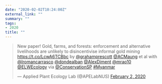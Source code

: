 ```yaml
---
date: "2020-02-02T10:24:00Z"
external_link: ""
summary: ""
tags:
- 2020
title: ""
---
```

<blockquote class="twitter-tweet" data-width="350"><p lang="en" dir="ltr">New paper! Gold, farms, and forests: enforcement and alternative livelihoods are unlikely to disincentivise informal gold mining <a href="https://t.co/LcwA6TCBbc">https://t.co/LcwA6TCBbc</a> by <a href="https://twitter.com/grahamprescott?ref_src=twsrc%5Etfw">@grahamprescott</a> <a href="https://twitter.com/ACMaung?ref_src=twsrc%5Etfw">@ACMaung</a> et al with <a href="https://twitter.com/lromancarrasco?ref_src=twsrc%5Etfw">@lromancarrasco</a> <a href="https://twitter.com/dondealban?ref_src=twsrc%5Etfw">@dondealban</a> <a href="https://twitter.com/AlexDiment?ref_src=twsrc%5Etfw">@AlexDiment</a> <a href="https://twitter.com/mrao10?ref_src=twsrc%5Etfw">@mrao10</a> <a href="https://twitter.com/ELWEcology?ref_src=twsrc%5Etfw">@ELWEcology</a> via <a href="https://twitter.com/ConservationSP?ref_src=twsrc%5Etfw">@ConservationSP</a> <a href="https://twitter.com/hashtag/Myanmar?src=hash&amp;ref_src=twsrc%5Etfw">#Myanmar</a></p>&mdash; Applied Plant Ecology Lab (@APELabNUS) <a href="https://twitter.com/APELabNUS/status/1223794279769788417?ref_src=twsrc%5Etfw">February 2, 2020</a></blockquote> <script async src="https://platform.twitter.com/widgets.js" charset="utf-8"></script>